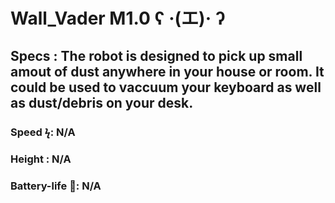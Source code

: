 # Wall_Vader M1.0 ʕ ·(エ)· ʔ
## Specs : The robot is designed to pick up small amout of dust anywhere in your house or room. It could be used to vaccuum your keyboard as well as dust/debris on your desk.
### Speed ϟ: N/A
### Height : N/A
### Battery-life 🪫: N/A
### 


